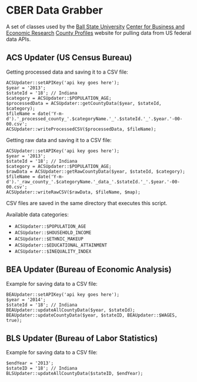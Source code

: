 CBER Data Grabber
=================

A set of classes used by the [Ball State University](http://bsu.edu) [Center for Business and Economic Research](http://cberdata.org) [County Profiles](http://profiles.cberdata.org) website for pulling data from US federal data APIs.

ACS Updater (US Census Bureau)
------------------------------

Getting processed data and saving it to a CSV file:

    ACSUpdater::setAPIKey('api key goes here');
    $year = '2013';
    $stateId = '18'; // Indiana
    $category = ACSUpdater::$POPULATION_AGE;
    $processedData = ACSUpdater::getCountyData($year, $stateId, $category);
    $fileName = date('Y-m-d').'_processed_county_'.$categoryName.'_'.$stateId.'_'.$year.'-00-00.csv';
    ACSUpdater::writeProcessedCSV($processedData, $fileName);

Getting raw data and saving it to a CSV file:

    ACSUpdater::setAPIKey('api key goes here');
    $year = '2013';
    $stateId = '18'; // Indiana
    $category = ACSUpdater::$POPULATION_AGE;
    $rawData = ACSUpdater::getRawCountyData($year, $stateId, $category);
    $fileName = date('Y-m-d').'_raw_county_'.$categoryName.'_data_'.$stateId.'_'.$year.'-00-00.csv';
    ACSUpdater::writeRawCSV($rawData, $fileName, $map);

CSV files are saved in the same directory that executes this script.

Available data categories:

 - `ACSUpdater::$POPULATION_AGE`
 - `ACSUpdater::$HOUSEHOLD_INCOME`
 - `ACSUpdater::$ETHNIC_MAKEUP`
 - `ACSUpdater::$EDUCATIONAL_ATTAINMENT`
 - `ACSUpdater::$INEQUALITY_INDEX`

BEA Updater (Bureau of Economic Analysis)
-----------------------------------------

Example for saving data to a CSV file:

    BEAUpdater::setAPIKey('api key goes here');
    $year = '2014';
    $stateId = '18'; // Indiana
    BEAUpdater::updateAllCountyData($year, $stateId);
    BEAUpdater::updateCountyData($year, $stateID, BEAUpdater::$WAGES, true);

BLS Updater (Bureau of Labor Statistics)
----------------------------------------

Example for saving data to a CSV file:

    $endYear = '2013';
    $stateID = '18'; // Indiana
    BLSUpdater::updateAllCountyData($stateID, $endYear);
